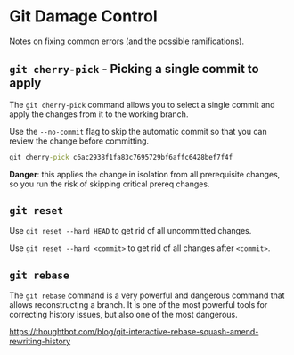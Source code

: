 # Git Damage Control
Notes on fixing common errors (and the possible ramifications).

## `git cherry-pick` - Picking a single commit to apply
The `git cherry-pick` command allows you to select a single commit and apply the changes from it to the working branch.

Use the `--no-commit` flag to skip the automatic commit so that you can review the change before committing.

``` bat
git cherry-pick c6ac2938f1fa83c7695729bf6affc6428bef7f4f
```

**Danger**: this applies the change in isolation from all prerequisite changes, so you run the risk of skipping critical prereq changes.


## `git reset`
Use `git reset --hard HEAD` to get rid of all uncommitted changes.

Use `git reset --hard <commit>` to get rid of all changes after `<commit>`.

## `git rebase`
The `git rebase` command is a very powerful and dangerous command that allows reconstructing a branch. It is one of the most powerful tools for correcting history issues, but also one of the most dangerous.

https://thoughtbot.com/blog/git-interactive-rebase-squash-amend-rewriting-history
